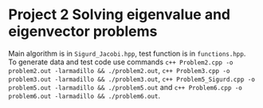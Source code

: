 # Project 2 Solving eigenvalue and eigenvector problems
Main algorithm is in `Sigurd_Jacobi.hpp`, test function is in `functions.hpp`.  
To generate data and test code use commands `c++ Problem2.cpp -o problem2.out -larmadillo && ./problem2.out`, `c++ Problem3.cpp -o problem3.out -larmadillo && ./problem3.out`, `c++ Problem5_Sigurd.cpp -o problem5.out -larmadillo && ./problem5.out` and `c++ Problem6.cpp -o problem6.out -larmadillo && ./problem6.out`.
